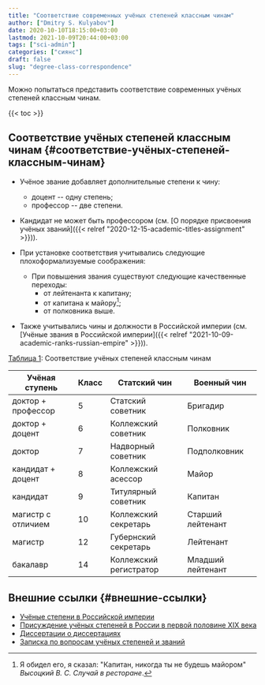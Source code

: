 ```yaml
---
title: "Соответствие современных учёных степеней классным чинам"
author: ["Dmitry S. Kulyabov"]
date: 2020-10-10T18:15:00+03:00
lastmod: 2021-10-09T20:44:00+03:00
tags: ["sci-admin"]
categories: ["сиянс"]
draft: false
slug: "degree-class-correspondence"
---
```


Можно попытаться представить соответствие современных учёных степеней классным чинам.

<!--more-->

{{< toc >}}


## Соответствие учёных степеней классным чинам {#соответствие-учёных-степеней-классным-чинам}

-   Учёное звание добавляет дополнительные степени к чину:
    -   доцент -- одну степень;
    -   профессор -- две степени.
-   Кандидат не может быть профессором (см. [О порядке присвоения учёных званий]({{< relref "2020-12-15-academic-titles-assignment" >}})).

-   При установке соответствия учитывались следующие плохоформализуемые соображения:
    -   При повышения звания существуют следующие качественные переходы:
        -   от лейтенанта к капитану;
        -   от капитана к майору[^fn:1];
        -   от полковника выше.
-   Также учитывались чины и должности в Российской империи (см. [Учёные звания в Российской империи]({{< relref "2021-10-09-academic-ranks-russian-empire" >}})).

<a id="table--degree-class-correspondence"></a>
<div class="table-caption">
  <span class="table-number"><a href="#table--degree-class-correspondence">&#1058;&#1072;&#1073;&#1083;&#1080;&#1094;&#1072; 1</a></span>:
  Соответствие учёных степеней классным чинам
</div>

| Учёная ступень     | Класс | Статский чин           | Военный чин       |
|--------------------|-------|------------------------|-------------------|
| доктор + профессор | 5     | Статский советник      | Бригадир          |
| доктор + доцент    | 6     | Коллежский советник    | Полковник         |
| доктор             | 7     | Надворный советник     | Подполковник      |
| кандидат + доцент  | 8     | Коллежский асессор     | Майор             |
| кандидат           | 9     | Титулярный советник    | Капитан           |
| магистр с отличием | 10    | Коллежский секретарь   | Старший лейтенант |
| магистр            | 12    | Губернский секретарь   | Лейтенант         |
| бакалавр           | 14    | Коллежский регистратор | Младший лейтенант |


## Внешние ссылки {#внешние-ссылки}

-   [Учёные степени в Российской империи](https://ru.wikipedia.org/wiki/%D0%A3%D1%87%D1%91%D0%BD%D1%8B%D0%B5%5F%D1%81%D1%82%D0%B5%D0%BF%D0%B5%D0%BD%D0%B8%5F%D0%B2%5F%D0%A0%D0%BE%D1%81%D1%81%D0%B8%D0%B9%D1%81%D0%BA%D0%BE%D0%B9%5F%D0%B8%D0%BC%D0%BF%D0%B5%D1%80%D0%B8%D0%B8)
-   [Присуждение учёных степеней в России в первой половине ХIХ века](https://www.mosgu.ru/nauchnaya/publications/professor.ru/Krivoruchenko%5FVK/)
-   [Диссертации о диссертациях](https://www.kommersant.ru/doc/4135345)
-   [Записка по вопросам учёных степеней и званий](https://trv-science.ru/2020/03/zapiska-po-voprosam-uchenyx-stepenej-i-zvanij/)

[^fn:1]: Я обидел его, я сказал: "Капитан, никогда ты не будешь майором" _Высоцкий В. С. Случай в ресторане_.
